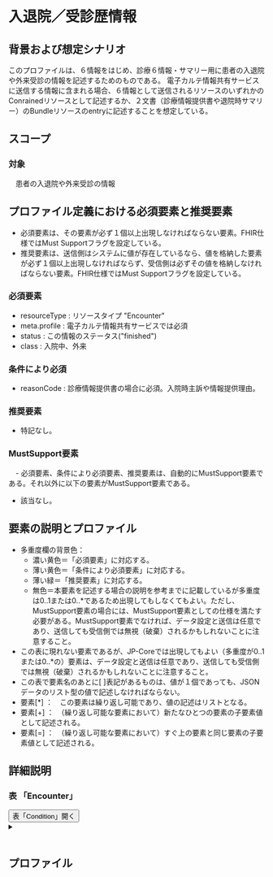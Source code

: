 
# 入退院／受診歴情報

## 背景および想定シナリオ
このプロファイルは、６情報をはじめ、診療６情報・サマリー用に患者の入退院や外来受診の情報を記述するためのものである。
電子カルテ情報共有サービスに送信する情報に含まれる場合、６情報として送信されるリソースのいずれかのConrainedリソースとして記述するか、２文書（診療情報提供書や退院時サマリー）のBundleリソースのentryに記述することを想定している。

## スコープ
### 対象
　患者の入退院や外来受診の情報

## プロファイル定義における必須要素と推奨要素
  - 必須要素は、その要素が必ず１個以上出現しなければならない要素。FHIR仕様ではMust Supportフラグを設定している。
  - 推奨要素は、送信側はシステムに値が存在しているなら、値を格納した要素が必ず１個以上出現しなければならず、受信側は必ずその値を格納しなければならない要素。FHIR仕様ではMust Supportフラグを設定している。

### 必須要素
  - resourceType : リソースタイプ "Encounter"
  - meta.profile : 電子カルテ情報共有サービスでは必須
  - status : この情報のステータス("finished")
  - class : 入院中、外来

### 条件により必須
  - reasonCode : 診療情報提供書の場合に必須。入院時主訴や情報提供理由。

### 推奨要素
  - 特記なし。

### MustSupport要素
　- 必須要素、条件により必須要素、推奨要素は、自動的にMustSupport要素である。それ以外に以下の要素がMustSupport要素である。
  - 該当なし。

## 要素の説明とプロファイル
  - 多重度欄の背景色：
    - 濃い黄色＝「必須要素」に対応する。
    - 薄い黄色＝「条件により必須要素」に対応する。
    - 薄い緑＝「推奨要素」に対応する。
    - 無色＝本要素を記述する場合の説明を参考までに記載しているが多重度は0..1または0..*であるため出現してもしなくてもよい。ただし、MustSupport要素の場合には、MustSupport要素としての仕様を満たす必要がある。MustSupport要素でなければ、データ設定と送信は任意であり、送信しても受信側では無視（破棄）されるかもしれないことに注意すること。
  - この表に現れない要素であるが、JP-Coreでは出現してもよい（多重度が0..1または0..*の）要素は、データ設定と送信は任意であり、送信しても受信側では無視（破棄）されるかもしれないことに注意すること。
  - この表で要素名のあとに[ ]表記があるものは、値が１個であっても、JSONデータのリスト型の値で記述しなければならない。
  - 要素[*] ：　この要素は繰り返し可能であり、値の記述はリストとなる。
  - 要素[+] ：　（繰り返し可能な要素において）新たなひとつの要素の子要素値として記述される。
  - 要素[=] ：　（繰り返し可能な要素において）すぐ上の要素と同じ要素の子要素値として記述される。

## 詳細説明


<script>
function details_open(onoff, idname, idCloseButton){
  var elem = document.getElementById(idname);
  elem.open = onoff;
  if (onoff == true){
    document.getElementById(idCloseButton).style.display = 'none';
  } else {
    document.getElementById(idCloseButton).style.display = 'inline';
  }
}
</script>


<h3>表 「Encounter」</h3>
<button id="mrc" type="button" onclick="details_open(true,'ConditionDetails','mrc')">表「Condition」開く</button>
<details id="ConditionDetails">
<button type="button" onclick="details_open(false,'ConditionDetails', 'mrc')">閉じる</button>
<summary></summary>


<div id="Condition_18042" class="htmlTable" align=center x:publishsource="Excel">

<table border=0 cellpadding=0 cellspacing=0 width=1038 style='border-collapse:
 collapse;table-layout:fixed;width:778pt'>
 <col class=xl400 width=107 style='mso-width-source:userset;mso-width-alt:2925;
 width:80pt'>
 <col class=xl400 width=73 span=3 style='mso-width-source:userset;mso-width-alt:
 2011;width:55pt'>
 <col class=xl400 width=35 style='mso-width-source:userset;mso-width-alt:950;
 width:26pt'>
 <col class=xl400 width=87 style='mso-width-source:userset;mso-width-alt:2377;
 width:65pt'>
 <col class=xl400 width=359 style='mso-width-source:userset;mso-width-alt:9837;
 width:269pt'>
 <col class=xl400 width=36 style='mso-width-source:userset;mso-width-alt:987;
 width:27pt'>
 <col class=xl406 width=195 style='mso-width-source:userset;mso-width-alt:5339;
 width:146pt'>
 <tr height=68 style='mso-height-source:userset;height:51.0pt'>
  <td colspan=9 height=68 class=xl399 align=left width=1038 style='height:51.0pt;
  width:778pt'><a name="Print_Area"><ruby>多重度<span style='display:none'><rt>タジュウド
  </rt></span></ruby>は、<ruby>親<span style='display:none'><rt>オヤ </rt></span></ruby><ruby>要素<span
  style='display:none'><rt>ヨウソ </rt></span></ruby>が<ruby>出現<span
  style='display:none'><rt>シュツゲン </rt></span></ruby>した<ruby>場合<span
  style='display:none'><rt>バアイ </rt></span></ruby>の<ruby>多重度<span
  style='display:none'><rt>タジュウド </rt></span></ruby>。たとえばある<ruby>子要素<span
  style='display:none'><rt>コヨウソ </rt></span></ruby>の<ruby>多重度<span
  style='display:none'><rt>タジュウド </rt></span></ruby>が1..1であっても<ruby>親要素<span
  style='display:none'><rt>オヤヨウソ </rt></span></ruby>が<ruby>出現<span
  style='display:none'><rt>シュツゲン </rt></span></ruby>しない<ruby>場合<span
  style='display:none'><rt>バアイ </rt></span></ruby>にはその<ruby>子要素<span
  style='display:none'><rt>コヨウソ </rt></span></ruby>は<ruby>出現<span
  style='display:none'><rt>シュツゲン </rt></span></ruby>しない。<ruby>逆<span
  style='display:none'><rt>ギャク </rt></span></ruby>に<ruby>親要素<span
  style='display:none'><rt>オヤヨウソ </rt></span></ruby>が<ruby>出現<span
  style='display:none'><rt>シュツゲン </rt></span></ruby>する<ruby>場合<span
  style='display:none'><rt>バアイ </rt></span></ruby>には、この<ruby>子要素<span
  style='display:none'><rt>コヨウソ </rt></span></ruby>は<ruby>出現<span
  style='display:none'><rt>シュツゲン </rt></span></ruby>しなければならない。</a></td>
 </tr>
 <tr height=100 style='height:75.0pt'>
  <td height=100 class=xl67 width=107 style='height:75.0pt;border-top:none;
  width:80pt'>要素Lv1</td>
  <td class=xl389 width=73 style='border-top:none;border-left:none;width:55pt'>要素Lv2</td>
  <td class=xl389 width=73 style='border-top:none;border-left:none;width:55pt'>要素Lv3</td>
  <td class=xl389 width=73 style='border-top:none;border-left:none;width:55pt'>要素Lv4</td>
  <td class=xl390 width=35 style='border-top:none;border-left:none;width:26pt'>多重度</td>
  <td class=xl389 width=87 style='border-top:none;border-left:none;width:65pt'>型</td>
  <td class=xl389 width=359 style='border-top:none;border-left:none;width:269pt'>説明</td>
  <td class=xl389 width=36 style='border-top:none;border-left:none;width:27pt'><ruby>固定値<span
  style='display:none'><rt class=font6>コテイチ</rt></span></ruby> <br>
    <ruby>／<span style='display:none'><rt class=font6>レイジ</rt></span></ruby> <ruby>例<span
  style='display:none'><rt class=font6>ジ</rt></span></ruby> 示</td>
  <td class=xl391 width=195 style='border-top:none;border-left:none;width:146pt'><ruby>固定値<span
  style='display:none'><rt class=font6>コテイチ</rt></span></ruby> または<ruby>例示<span
  style='display:none'><rt class=font6>レイジ</rt></span></ruby></td>
 </tr>
 <tr height=40 style='height:30.0pt'>
  <td height=40 class=xl277 width=107 style='height:30.0pt;border-top:none;
  width:80pt'>resourceType</td>
  <td class=xl325 width=73 style='border-top:none;border-left:none;width:55pt'>　</td>
  <td class=xl325 width=73 style='border-top:none;border-left:none;width:55pt'>　</td>
  <td class=xl325 width=73 style='border-top:none;border-left:none;width:55pt'>　</td>
  <td class=xl392 width=35 style='border-top:none;border-left:none;width:26pt'>1..1</td>
  <td class=xl325 width=87 style='border-top:none;border-left:none;width:65pt'>　</td>
  <td class=xl393 width=359 style='border-top:none;border-left:none;width:269pt'>Encounterリソースであることを示す。</td>
  <td class=xl325 width=36 style='border-top:none;border-left:none;width:27pt'>固定値</td>
  <td class=xl394 width=195 style='border-top:none;border-left:none;width:146pt'>&quot;Encounter&quot;</td>
 </tr>
 <tr height=20 style='height:15.0pt'>
  <td height=20 class=xl277 width=107 style='height:15.0pt;border-top:none;
  width:80pt'>meta</td>
  <td class=xl325 width=73 style='border-top:none;border-left:none;width:55pt'>　</td>
  <td class=xl325 width=73 style='border-top:none;border-left:none;width:55pt'>　</td>
  <td class=xl325 width=73 style='border-top:none;border-left:none;width:55pt'>　</td>
  <td class=xl395 width=35 style='border-top:none;border-left:none;width:26pt'>0..1</td>
  <td class=xl325 width=87 style='border-top:none;border-left:none;width:65pt'>Meta</td>
  <td class=xl325 width=359 style='border-top:none;border-left:none;width:269pt'>　</td>
  <td class=xl325 width=36 style='border-top:none;border-left:none;width:27pt'>　</td>
  <td class=xl394 width=195 style='border-top:none;border-left:none;width:146pt'>　</td>
 </tr>
 <tr height=340 style='height:255.0pt'>
  <td height=340 class=xl277 width=107 style='height:255.0pt;border-top:none;
  width:80pt'>meta</td>
  <td class=xl325 width=73 style='border-top:none;border-left:none;width:55pt'>lastUpdated</td>
  <td class=xl325 width=73 style='border-top:none;border-left:none;width:55pt'>　</td>
  <td class=xl325 width=73 style='border-top:none;border-left:none;width:55pt'>　</td>
  <td class=xl395 width=35 style='border-top:none;border-left:none;width:26pt'>0..1</td>
  <td class=xl325 width=87 style='border-top:none;border-left:none;width:65pt'>instant</td>
  <td class=xl325 width=359 style='border-top:none;border-left:none;width:269pt'>最終更新日時。YYYY-MM-DDThh:mm:ss.sss+zz:zz<br>
   
  この要素は、このリソースのデータを取り込んで蓄積していたシステムが、このリソースになんらかの変更があった可能性があった日時を取得し、このデータを再取り込みする必要性の判断をするために使われる。<ruby>本要素<span
  style='display:none'><rt>ホンヨウソ </rt></span></ruby>に前回取り込んだ時点より後の日時が設定されている場合には、なんらかの変更があった可能性がある（変更がない場合もある）ものとして判断される。したがって、内容になんらかの変更があった場合、またはこのリソースのデータが初めて作成された場合には、その時点以降の日時（たとえば、このリソースのデータを作成した日時）を設定しなければならない。内容の変更がない場合でも、このリソースのデータが作り直された場合や単に複写された場合にその日時を設定しなおしてもよい。ただし、内容に変更がないのであれば、日時を変更しなくてもよい。また、この要素の変更とmeta.versionIdの変更とは、必ずしも連動しないことがある。</td>
  <td class=xl325 width=36 style='border-top:none;border-left:none;width:27pt'>例示</td>
  <td class=xl394 width=195 style='border-top:none;border-left:none;width:146pt'>&quot;2015-02-07T13:28:17.239+09:00&quot;</td>
 </tr>
 <tr height=160 style='height:120.0pt'>
  <td height=160 class=xl277 width=107 style='height:120.0pt;border-top:none;
  width:80pt'>meta</td>
  <td class=xl325 width=73 style='border-top:none;border-left:none;width:55pt'>profile[+]</td>
  <td class=xl325 width=73 style='border-top:none;border-left:none;width:55pt'>　</td>
  <td class=xl325 width=73 style='border-top:none;border-left:none;width:55pt'>　</td>
  <td class=xl396 width=35 style='border-top:none;border-left:none;width:26pt'>0..*</td>
  <td class=xl325 width=87 style='border-top:none;border-left:none;width:65pt'>canonical(StructureDefinition)</td>
  <td class=xl397 width=359 style='border-top:none;border-left:none;width:269pt'>準拠しているプロファイルを受信側に通知したい場合には、本文書のプロファイルを識別するURLを指定する。<br>
    http://jpfhir.jp/fhir/eCS/StructureDefinition/JP_Encounter_eCS　を設定する。<br>
    <font class="font11">電子カルテ情報共有サービスに本リソースデータを送信する場合には、http://jpfhir.jp/fhir/clins/StructureDefinition/JP_Encounter_eCS　を設定すること。</font></td>
  <td class=xl325 width=36 style='border-top:none;border-left:none;width:27pt'>固定値</td>
  <td class=xl398 width=195 style='border-top:none;border-left:none;width:146pt'>&quot;http://jpfhir.jp/fhir/eCS/StructureDefinition/JP_Encounter_eCS&quot;<br>
    または<br>
   
  &quot;http://jpfhir.jp/fhir/clins/StructureDefinition/JP_Encounter_eCS&quot;</td>
 </tr>
 <tr height=40 style='height:30.0pt'>
  <td height=40 class=xl401 align=left width=107 style='height:30.0pt;
  border-top:none;width:80pt'><span lang=EN-US>identifier[*]</span></td>
  <td class=xl95 width=73 style='border-top:none;border-left:none;width:55pt'><span
  lang=EN-US>　</span></td>
  <td class=xl95 width=73 style='border-top:none;border-left:none;width:55pt'><span
  lang=EN-US>　</span></td>
  <td class=xl95 width=73 style='border-top:none;border-left:none;width:55pt'><span
  lang=EN-US>　</span></td>
  <td class=xl95 align=left width=35 style='border-top:none;border-left:none;
  width:26pt'><span lang=EN-US>0..1*</span></td>
  <td class=xl95 align=left width=87 style='border-top:none;border-left:none;
  width:65pt'><span lang=EN-US>Identifier</span></td>
  <td class=xl95 align=left width=359 style='border-top:none;border-left:none;
  width:269pt'>この医療機関における入院管理番号、あるいは<ruby>受診<span style='display:none'><rt>ジュシｎ
  </rt></span></ruby><ruby>歴<span style='display:none'><rt>レキ </rt></span></ruby><ruby>管理<span
  style='display:none'><rt>カンリ </rt></span></ruby><ruby>番号<span
  style='display:none'><rt>バンゴウ </rt></span></ruby>。</td>
  <td class=xl95 width=36 style='border-top:none;border-left:none;width:27pt'>　</td>
  <td class=xl394 width=195 style='border-top:none;border-left:none;width:146pt'><span
  lang=EN-US>　</span></td>
 </tr>
 <tr height=60 style='height:45.0pt'>
  <td height=60 class=xl401 align=left width=107 style='height:45.0pt;
  border-top:none;width:80pt'><span lang=EN-US>identifier[+]</span></td>
  <td class=xl95 align=left width=73 style='border-top:none;border-left:none;
  width:55pt'><span lang=EN-US>system</span></td>
  <td class=xl95 width=73 style='border-top:none;border-left:none;width:55pt'><span
  lang=EN-US>　</span></td>
  <td class=xl95 width=73 style='border-top:none;border-left:none;width:55pt'><span
  lang=EN-US>　</span></td>
  <td class=xl95 align=left width=35 style='border-top:none;border-left:none;
  width:26pt'><span lang=EN-US>1..1</span></td>
  <td class=xl95 width=87 style='border-top:none;border-left:none;width:65pt'><span
  lang=EN-US>　</span></td>
  <td class=xl95 align=left width=359 style='border-top:none;border-left:none;
  width:269pt'>付番方法については「識別子名前空間一覧」を参照。</td>
  <td class=xl95 align=left width=36 style='border-top:none;border-left:none;
  width:27pt'>固定値</td>
  <td class=xl394 width=195 style='border-top:none;border-left:none;width:146pt'><span
  lang=EN-US>&quot;http://jpfhir.jp/fhir/core/IdSystem/resourceInstance-identifier&quot;</span></td>
 </tr>
 <tr height=20 style='height:15.0pt'>
  <td height=20 class=xl401 align=left width=107 style='height:15.0pt;
  border-top:none;width:80pt'>identifier[=]</td>
  <td class=xl95 align=left width=73 style='border-top:none;border-left:none;
  width:55pt'><span lang=EN-US>value</span></td>
  <td class=xl95 width=73 style='border-top:none;border-left:none;width:55pt'><span
  lang=EN-US>　</span></td>
  <td class=xl95 width=73 style='border-top:none;border-left:none;width:55pt'><span
  lang=EN-US>　</span></td>
  <td class=xl95 align=left width=35 style='border-top:none;border-left:none;
  width:26pt'><span lang=EN-US>1..1</span></td>
  <td class=xl95 width=87 style='border-top:none;border-left:none;width:65pt'><span
  lang=EN-US>　</span></td>
  <td class=xl95 align=left width=359 style='border-top:none;border-left:none;
  width:269pt'>入院管理番号、受診歴管理番号の文字列。値は例示。</td>
  <td class=xl95 align=left width=36 style='border-top:none;border-left:none;
  width:27pt'><ruby>例<span style='display:none'><rt>レイジ </rt></span></ruby>示</td>
  <td class=xl394 width=195 style='border-top:none;border-left:none;width:146pt'><span
  lang=EN-US>&quot;1311234567-2020-00123456&quot;</span></td>
 </tr>
 <tr height=60 style='height:45.0pt'>
  <td height=60 class=xl401 align=left width=107 style='height:45.0pt;
  border-top:none;width:80pt'><span lang=EN-US>status</span></td>
  <td class=xl95 width=73 style='border-top:none;border-left:none;width:55pt'><span
  lang=EN-US>　</span></td>
  <td class=xl95 width=73 style='border-top:none;border-left:none;width:55pt'><span
  lang=EN-US>　</span></td>
  <td class=xl95 width=73 style='border-top:none;border-left:none;width:55pt'><span
  lang=EN-US>　</span></td>
  <td class=xl402 align=left width=35 style='border-top:none;border-left:none;
  width:26pt'><span lang=EN-US>1..1</span></td>
  <td class=xl95 align=left width=87 style='border-top:none;border-left:none;
  width:65pt'><span lang=EN-US>code</span></td>
  <td class=xl95 align=left width=359 style='border-top:none;border-left:none;
  width:269pt'>この情報のステータス。EncounterStatus(http://
  hl7.org/fhir/ValueSet/encouner-status)より&quot;finished&quot;を指定する。</td>
  <td class=xl95 align=left width=36 style='border-top:none;border-left:none;
  width:27pt'>固定値</td>
  <td class=xl394 width=195 style='border-top:none;border-left:none;width:146pt'><span
  lang=EN-US>&quot;finished&quot;</span></td>
 </tr>
 <tr height=20 style='height:15.0pt'>
  <td height=20 class=xl401 align=left width=107 style='height:15.0pt;
  border-top:none;width:80pt'><span lang=EN-US>class</span></td>
  <td class=xl95 width=73 style='border-top:none;border-left:none;width:55pt'><span
  lang=EN-US>　</span></td>
  <td class=xl95 width=73 style='border-top:none;border-left:none;width:55pt'><span
  lang=EN-US>　</span></td>
  <td class=xl95 width=73 style='border-top:none;border-left:none;width:55pt'><span
  lang=EN-US>　</span></td>
  <td class=xl402 align=left width=35 style='border-top:none;border-left:none;
  width:26pt'><span lang=EN-US>1..1</span></td>
  <td class=xl95 align=left width=87 style='border-top:none;border-left:none;
  width:65pt'><span lang=EN-US>Coding</span></td>
  <td class=xl95 align=left width=359 style='border-top:none;border-left:none;
  width:269pt'><ruby>入院<span style='display:none'><rt>ニュウイｎ </rt></span></ruby>または受診イベントの分類<ruby>情報<span
  style='display:none'><rt>ジョウホウ </rt></span></ruby>。</td>
  <td class=xl95 width=36 style='border-top:none;border-left:none;width:27pt'>　</td>
  <td class=xl394 width=195 style='border-top:none;border-left:none;width:146pt'><span
  lang=EN-US>　</span></td>
 </tr>
 <tr height=60 style='page-break-before:always;height:45.0pt'>
  <td height=60 class=xl401 align=left width=107 style='height:45.0pt;
  border-top:none;width:80pt'><span lang=EN-US>class</span></td>
  <td class=xl95 align=left width=73 style='border-top:none;border-left:none;
  width:55pt'><span lang=EN-US>system</span></td>
  <td class=xl95 width=73 style='border-top:none;border-left:none;width:55pt'><span
  lang=EN-US>　</span></td>
  <td class=xl95 width=73 style='border-top:none;border-left:none;width:55pt'><span
  lang=EN-US>　</span></td>
  <td class=xl402 align=left width=35 style='border-top:none;border-left:none;
  width:26pt'><span lang=EN-US>1..1</span></td>
  <td class=xl95 align=left width=87 style='border-top:none;border-left:none;
  width:65pt'><span lang=EN-US>uri</span></td>
  <td class=xl95 align=left width=359 style='border-top:none;border-left:none;
  width:269pt'>コード体系v3.ActEncounterCodeを識別するURI<ruby>。<span style='display:
  none'><rt>。</rt></span></ruby></td>
  <td class=xl95 align=left width=36 style='border-top:none;border-left:none;
  width:27pt'>固定値</td>
  <td class=xl394 width=195 style='border-top:none;border-left:none;width:146pt'><span
  lang=EN-US>&quot;http://terminology. hl7.org/CodeSystem/v3-ActCode&quot;</span></td>
 </tr>
 <tr height=80 style='height:60.0pt'>
  <td height=80 class=xl401 align=left width=107 style='height:60.0pt;
  border-top:none;width:80pt'>class</td>
  <td class=xl95 align=left width=73 style='border-top:none;border-left:none;
  width:55pt'><span lang=EN-US>code</span></td>
  <td class=xl95 width=73 style='border-top:none;border-left:none;width:55pt'><span
  lang=EN-US>　</span></td>
  <td class=xl95 width=73 style='border-top:none;border-left:none;width:55pt'><span
  lang=EN-US>　</span></td>
  <td class=xl402 align=left width=35 style='border-top:none;border-left:none;
  width:26pt'><span lang=EN-US>1..1</span></td>
  <td class=xl95 align=left width=87 style='border-top:none;border-left:none;
  width:65pt'><span lang=EN-US>code</span></td>
  <td class=xl95 align=left width=359 style='border-top:none;border-left:none;
  width:269pt'>「IMP:入院(inpatient
  Encounter)」または、「AMB:外来受診(ambulatory)」。退院時サマリーで退院時を記述する場合には&quot;IMP&quot;を使用する。INPではなくIMPであることに注意。</td>
  <td class=xl95 align=left width=36 style='border-top:none;border-left:none;
  width:27pt'>例示</td>
  <td class=xl394 width=195 style='border-top:none;border-left:none;width:146pt'><span
  lang=EN-US>“IMP&quot;</span></td>
 </tr>
 <tr height=20 style='height:15.0pt'>
  <td height=20 class=xl401 align=left width=107 style='height:15.0pt;
  border-top:none;width:80pt'>class</td>
  <td class=xl95 align=left width=73 style='border-top:none;border-left:none;
  width:55pt'><span lang=EN-US>display</span></td>
  <td class=xl95 width=73 style='border-top:none;border-left:none;width:55pt'><span
  lang=EN-US>　</span></td>
  <td class=xl95 width=73 style='border-top:none;border-left:none;width:55pt'><span
  lang=EN-US>　</span></td>
  <td class=xl402 align=left width=35 style='border-top:none;border-left:none;
  width:26pt'><span lang=EN-US>1..1</span></td>
  <td class=xl95 align=left width=87 style='border-top:none;border-left:none;
  width:65pt'><span lang=EN-US>string</span></td>
  <td class=xl95 width=359 style='border-top:none;border-left:none;width:269pt'><span
  lang=EN-US>　</span></td>
  <td class=xl95 align=left width=36 style='border-top:none;border-left:none;
  width:27pt'>例示</td>
  <td class=xl394 width=195 style='border-top:none;border-left:none;width:146pt'><span
  lang=EN-US>“入院” または”外来”</span></td>
 </tr>
 <tr height=60 style='height:45.0pt'>
  <td height=60 class=xl401 align=left width=107 style='height:45.0pt;
  border-top:none;width:80pt'><span lang=EN-US>classHistory[*]</span></td>
  <td class=xl95 width=73 style='border-top:none;border-left:none;width:55pt'><span
  lang=EN-US>　</span></td>
  <td class=xl95 width=73 style='border-top:none;border-left:none;width:55pt'><span
  lang=EN-US>　</span></td>
  <td class=xl95 width=73 style='border-top:none;border-left:none;width:55pt'><span
  lang=EN-US>　</span></td>
  <td class=xl95 align=left width=35 style='border-top:none;border-left:none;
  width:26pt'><span lang=EN-US>0..*</span></td>
  <td class=xl95 width=87 style='border-top:none;border-left:none;width:65pt'><span
  lang=EN-US>　</span></td>
  <td class=xl95 align=left width=359 style='border-top:none;border-left:none;
  width:269pt'>この入院期間までの外来受診履歴や入院履歴を記述したい場合にここに繰り返しで記述する。紹介先受診情報では不要。</td>
  <td class=xl95 width=36 style='border-top:none;border-left:none;width:27pt'>　</td>
  <td class=xl394 width=195 style='border-top:none;border-left:none;width:146pt'><span
  lang=EN-US>　</span></td>
 </tr>
 <tr height=45 style='mso-height-source:userset;height:34.0pt'>
  <td height=45 class=xl401 align=left width=107 style='height:34.0pt;
  border-top:none;width:80pt'>classHistory[+]</td>
  <td class=xl95 align=left width=73 style='border-top:none;border-left:none;
  width:55pt'><span lang=EN-US>class</span></td>
  <td class=xl95 width=73 style='border-top:none;border-left:none;width:55pt'><span
  lang=EN-US>　</span></td>
  <td class=xl95 width=73 style='border-top:none;border-left:none;width:55pt'><span
  lang=EN-US>　</span></td>
  <td class=xl95 align=left width=35 style='border-top:none;border-left:none;
  width:26pt'><span lang=EN-US>1..1</span></td>
  <td class=xl95 align=left width=87 style='border-top:none;border-left:none;
  width:65pt'><span lang=EN-US>Coding</span></td>
  <td class=xl95 align=left width=359 style='border-top:none;border-left:none;
  width:269pt'>受診イベントの分類</td>
  <td class=xl95 width=36 style='border-top:none;border-left:none;width:27pt'>　</td>
  <td class=xl394 width=195 style='border-top:none;border-left:none;width:146pt'><span
  lang=EN-US>　</span></td>
 </tr>
 <tr height=60 style='height:45.0pt'>
  <td height=60 class=xl401 align=left width=107 style='height:45.0pt;
  border-top:none;width:80pt'>classHistory[=]</td>
  <td class=xl95 align=left width=73 style='border-top:none;border-left:none;
  width:55pt'><span lang=EN-US>class</span></td>
  <td class=xl95 align=left width=73 style='border-top:none;border-left:none;
  width:55pt'><span lang=EN-US>system</span></td>
  <td class=xl95 width=73 style='border-top:none;border-left:none;width:55pt'><span
  lang=EN-US>　</span></td>
  <td class=xl95 align=left width=35 style='border-top:none;border-left:none;
  width:26pt'><span lang=EN-US>1..1</span></td>
  <td class=xl95 align=left width=87 style='border-top:none;border-left:none;
  width:65pt'><span lang=EN-US>uri</span></td>
  <td class=xl95 align=left width=359 style='border-top:none;border-left:none;
  width:269pt'>コード体系v3.ActEncounterCodeを識別するURI。</td>
  <td class=xl95 align=left width=36 style='border-top:none;border-left:none;
  width:27pt'>固定値</td>
  <td class=xl394 width=195 style='border-top:none;border-left:none;width:146pt'><span
  lang=EN-US>&quot;http://terminology. hl7.org/CodeSystem/v3-ActCode&quot;</span></td>
 </tr>
 <tr height=100 style='height:75.0pt'>
  <td height=100 class=xl401 align=left width=107 style='height:75.0pt;
  border-top:none;width:80pt'>classHistory[=]</td>
  <td class=xl95 align=left width=73 style='border-top:none;border-left:none;
  width:55pt'>class</td>
  <td class=xl95 align=left width=73 style='border-top:none;border-left:none;
  width:55pt'><span lang=EN-US>code</span></td>
  <td class=xl95 width=73 style='border-top:none;border-left:none;width:55pt'><span
  lang=EN-US>　</span></td>
  <td class=xl95 align=left width=35 style='border-top:none;border-left:none;
  width:26pt'><span lang=EN-US>1..1</span></td>
  <td class=xl95 width=87 style='border-top:none;border-left:none;width:65pt'><span
  lang=EN-US>　</span></td>
  <td class=xl95 align=left width=359 style='border-top:none;border-left:none;
  width:269pt'>「IMP:入院(inpatient Encounter)」または、「AMB:外来受診(ambulatory)」<br>
    退院時サマリーで退院時を記述する場合には&quot;IMP&quot;を使用する。<br>
    * INPではなくIMPであることに注意。</td>
  <td class=xl95 width=36 style='border-top:none;border-left:none;width:27pt'>　</td>
  <td class=xl394 width=195 style='border-top:none;border-left:none;width:146pt'><span
  lang=EN-US>“IMP” または”AMB”</span></td>
 </tr>
 <tr height=35 style='mso-height-source:userset;height:26.0pt'>
  <td height=35 class=xl401 align=left width=107 style='height:26.0pt;
  border-top:none;width:80pt'>classHistory[=]</td>
  <td class=xl95 align=left width=73 style='border-top:none;border-left:none;
  width:55pt'>class</td>
  <td class=xl95 align=left width=73 style='border-top:none;border-left:none;
  width:55pt'><span lang=EN-US>display</span></td>
  <td class=xl95 width=73 style='border-top:none;border-left:none;width:55pt'><span
  lang=EN-US>　</span></td>
  <td class=xl95 align=left width=35 style='border-top:none;border-left:none;
  width:26pt'><span lang=EN-US>1..1</span></td>
  <td class=xl95 width=87 style='border-top:none;border-left:none;width:65pt'><span
  lang=EN-US>　</span></td>
  <td class=xl95 width=359 style='border-top:none;border-left:none;width:269pt'><span
  lang=EN-US>　</span></td>
  <td class=xl95 width=36 style='border-top:none;border-left:none;width:27pt'>　</td>
  <td class=xl394 width=195 style='border-top:none;border-left:none;width:146pt'><span
  lang=EN-US>&quot;入院&quot;または&quot;外来&quot;</span></td>
 </tr>
 <tr height=40 style='height:30.0pt'>
  <td height=40 class=xl401 align=left width=107 style='height:30.0pt;
  border-top:none;width:80pt'>classHistory[=]</td>
  <td class=xl95 align=left width=73 style='border-top:none;border-left:none;
  width:55pt'><span lang=EN-US>period</span></td>
  <td class=xl95 width=73 style='border-top:none;border-left:none;width:55pt'><span
  lang=EN-US>　</span></td>
  <td class=xl95 width=73 style='border-top:none;border-left:none;width:55pt'><span
  lang=EN-US>　</span></td>
  <td class=xl95 align=left width=35 style='border-top:none;border-left:none;
  width:26pt'><span lang=EN-US>0..1</span></td>
  <td class=xl95 width=87 style='border-top:none;border-left:none;width:65pt'><span
  lang=EN-US>　</span></td>
  <td class=xl95 align=left width=359 style='border-top:none;border-left:none;
  width:269pt'>入院期間を表す必要がある場合には必須。外来では必要な場合を除き省略可。</td>
  <td class=xl95 width=36 style='border-top:none;border-left:none;width:27pt'>　</td>
  <td class=xl394 width=195 style='border-top:none;border-left:none;width:146pt'><span
  lang=EN-US>　</span></td>
 </tr>
 <tr height=60 style='height:45.0pt'>
  <td height=60 class=xl401 align=left width=107 style='height:45.0pt;
  border-top:none;width:80pt'>classHistory[=]</td>
  <td class=xl95 align=left width=73 style='border-top:none;border-left:none;
  width:55pt'><span lang=EN-US>period</span></td>
  <td class=xl95 align=left width=73 style='border-top:none;border-left:none;
  width:55pt'><span lang=EN-US>start</span></td>
  <td class=xl95 width=73 style='border-top:none;border-left:none;width:55pt'><span
  lang=EN-US>　</span></td>
  <td class=xl95 align=left width=35 style='border-top:none;border-left:none;
  width:26pt'><span lang=EN-US>1..1</span></td>
  <td class=xl95 align=left width=87 style='border-top:none;border-left:none;
  width:65pt'><span lang=EN-US>dateTime</span></td>
  <td class=xl95 align=left width=359 style='border-top:none;border-left:none;
  width:269pt'>上記イベントの開始日時。入院の場合には入院日、外来受診の場合には診療情報提供書の記載基準となった外来受診日に相当するが、period要素自体は省略できる。</td>
  <td class=xl95 width=36 style='border-top:none;border-left:none;width:27pt'>　</td>
  <td class=xl394 width=195 style='border-top:none;border-left:none;width:146pt'><span
  lang=EN-US>&quot;2020-08-21&quot;</span></td>
 </tr>
 <tr height=40 style='height:30.0pt'>
  <td height=40 class=xl401 align=left width=107 style='height:30.0pt;
  border-top:none;width:80pt'>classHistory[=]</td>
  <td class=xl95 align=left width=73 style='border-top:none;border-left:none;
  width:55pt'>period</td>
  <td class=xl95 align=left width=73 style='border-top:none;border-left:none;
  width:55pt'><span lang=EN-US>end</span></td>
  <td class=xl95 width=73 style='border-top:none;border-left:none;width:55pt'><span
  lang=EN-US>　</span></td>
  <td class=xl95 align=left width=35 style='border-top:none;border-left:none;
  width:26pt'><span lang=EN-US>0..1</span></td>
  <td class=xl95 align=left width=87 style='border-top:none;border-left:none;
  width:65pt'><span lang=EN-US>dateTime</span></td>
  <td class=xl95 align=left width=359 style='border-top:none;border-left:none;
  width:269pt'>上記イベントの終了日時。入院の場合には退院日、外来受診の場合には不要。</td>
  <td class=xl95 width=36 style='border-top:none;border-left:none;width:27pt'>　</td>
  <td class=xl394 width=195 style='border-top:none;border-left:none;width:146pt'><span
  lang=EN-US>&quot;2020-08-24&quot;</span></td>
 </tr>
 <tr height=20 style='height:15.0pt'>
  <td height=20 class=xl401 align=left width=107 style='height:15.0pt;
  border-top:none;width:80pt'><span lang=EN-US>period</span></td>
  <td class=xl95 width=73 style='border-top:none;border-left:none;width:55pt'><span
  lang=EN-US>　</span></td>
  <td class=xl95 width=73 style='border-top:none;border-left:none;width:55pt'><span
  lang=EN-US>　</span></td>
  <td class=xl95 width=73 style='border-top:none;border-left:none;width:55pt'><span
  lang=EN-US>　</span></td>
  <td class=xl95 align=left width=35 style='border-top:none;border-left:none;
  width:26pt'><span lang=EN-US>0..1</span></td>
  <td class=xl95 align=left width=87 style='border-top:none;border-left:none;
  width:65pt'><span lang=EN-US>Priod</span></td>
  <td class=xl95 align=left width=359 style='border-top:none;border-left:none;
  width:269pt'>入院期間、<ruby>受診<span style='display:none'><rt>ジュシｎ </rt></span></ruby>イベント<ruby>期間<span
  style='display:none'><rt>キカｎ </rt></span></ruby>。退院時サマリーでは必須。</td>
  <td class=xl95 width=36 style='border-top:none;border-left:none;width:27pt'>　</td>
  <td class=xl394 width=195 style='border-top:none;border-left:none;width:146pt'><span
  lang=EN-US>　</span></td>
 </tr>
 <tr height=20 style='height:15.0pt'>
  <td height=20 class=xl401 align=left width=107 style='height:15.0pt;
  border-top:none;width:80pt'><span lang=EN-US>period</span></td>
  <td class=xl95 align=left width=73 style='border-top:none;border-left:none;
  width:55pt'><span lang=EN-US>start</span></td>
  <td class=xl95 width=73 style='border-top:none;border-left:none;width:55pt'><span
  lang=EN-US>　</span></td>
  <td class=xl95 width=73 style='border-top:none;border-left:none;width:55pt'><span
  lang=EN-US>　</span></td>
  <td class=xl95 align=left width=35 style='border-top:none;border-left:none;
  width:26pt'><span lang=EN-US>1..1</span></td>
  <td class=xl95 align=left width=87 style='border-top:none;border-left:none;
  width:65pt'><span lang=EN-US>dateTime</span></td>
  <td class=xl95 align=left width=359 style='border-top:none;border-left:none;
  width:269pt'>この入院の入院日時</td>
  <td class=xl95 width=36 style='border-top:none;border-left:none;width:27pt'>　</td>
  <td class=xl394 width=195 style='border-top:none;border-left:none;width:146pt'><span
  lang=EN-US>&quot;2020-09-01&quot;</span></td>
 </tr>
 <tr height=20 style='height:15.0pt'>
  <td height=20 class=xl401 align=left width=107 style='height:15.0pt;
  border-top:none;width:80pt'>period</td>
  <td class=xl95 align=left width=73 style='border-top:none;border-left:none;
  width:55pt'><span lang=EN-US>end</span></td>
  <td class=xl95 width=73 style='border-top:none;border-left:none;width:55pt'><span
  lang=EN-US>　</span></td>
  <td class=xl95 width=73 style='border-top:none;border-left:none;width:55pt'><span
  lang=EN-US>　</span></td>
  <td class=xl95 align=left width=35 style='border-top:none;border-left:none;
  width:26pt'><span lang=EN-US>1..1</span></td>
  <td class=xl95 align=left width=87 style='border-top:none;border-left:none;
  width:65pt'><span lang=EN-US>dateTime</span></td>
  <td class=xl95 align=left width=359 style='border-top:none;border-left:none;
  width:269pt'>この入院の退院日時</td>
  <td class=xl95 width=36 style='border-top:none;border-left:none;width:27pt'>　</td>
  <td class=xl394 width=195 style='border-top:none;border-left:none;width:146pt'><span
  lang=EN-US>&quot;2020-09-18&quot;</span></td>
 </tr>
 <tr height=20 style='height:15.0pt'>
  <td height=20 class=xl401 align=left width=107 style='height:15.0pt;
  border-top:none;width:80pt'><span lang=EN-US>length</span></td>
  <td class=xl95 width=73 style='border-top:none;border-left:none;width:55pt'><span
  lang=EN-US>　</span></td>
  <td class=xl95 width=73 style='border-top:none;border-left:none;width:55pt'><span
  lang=EN-US>　</span></td>
  <td class=xl95 width=73 style='border-top:none;border-left:none;width:55pt'><span
  lang=EN-US>　</span></td>
  <td class=xl95 align=left width=35 style='border-top:none;border-left:none;
  width:26pt'><span lang=EN-US>0..1</span></td>
  <td class=xl95 align=left width=87 style='border-top:none;border-left:none;
  width:65pt'><span lang=EN-US>Duration</span></td>
  <td class=xl95 align=left width=359 style='border-top:none;border-left:none;
  width:269pt'>この入院の在院日数</td>
  <td class=xl95 width=36 style='border-top:none;border-left:none;width:27pt'>　</td>
  <td class=xl394 width=195 style='border-top:none;border-left:none;width:146pt'><span
  lang=EN-US>　</span></td>
 </tr>
 <tr height=20 style='height:15.0pt'>
  <td height=20 class=xl401 align=left width=107 style='height:15.0pt;
  border-top:none;width:80pt'><span lang=EN-US>length</span></td>
  <td class=xl95 align=left width=73 style='border-top:none;border-left:none;
  width:55pt'><span lang=EN-US>value</span></td>
  <td class=xl95 width=73 style='border-top:none;border-left:none;width:55pt'><span
  lang=EN-US>　</span></td>
  <td class=xl95 width=73 style='border-top:none;border-left:none;width:55pt'><span
  lang=EN-US>　</span></td>
  <td class=xl95 align=left width=35 style='border-top:none;border-left:none;
  width:26pt'><span lang=EN-US>1..1</span></td>
  <td class=xl95 align=left width=87 style='border-top:none;border-left:none;
  width:65pt'><span lang=EN-US>decimal</span></td>
  <td class=xl95 align=left width=359 style='border-top:none;border-left:none;
  width:269pt'>在院日数。値は例示。</td>
  <td class=xl95 width=36 style='border-top:none;border-left:none;width:27pt'>　</td>
  <td class=xl394 width=195 style='border-top:none;border-left:none;width:146pt'><span
  lang=EN-US>7</span></td>
 </tr>
 <tr height=20 style='height:15.0pt'>
  <td height=20 class=xl401 align=left width=107 style='height:15.0pt;
  border-top:none;width:80pt'>length</td>
  <td class=xl95 align=left width=73 style='border-top:none;border-left:none;
  width:55pt'><span lang=EN-US>unit</span></td>
  <td class=xl95 width=73 style='border-top:none;border-left:none;width:55pt'><span
  lang=EN-US>　</span></td>
  <td class=xl95 width=73 style='border-top:none;border-left:none;width:55pt'><span
  lang=EN-US>　</span></td>
  <td class=xl95 align=left width=35 style='border-top:none;border-left:none;
  width:26pt'><span lang=EN-US>1..1</span></td>
  <td class=xl95 align=left width=87 style='border-top:none;border-left:none;
  width:65pt'><span lang=EN-US>string</span></td>
  <td class=xl95 align=left width=359 style='border-top:none;border-left:none;
  width:269pt'>在院日数の単位文字列。固定値。</td>
  <td class=xl95 width=36 style='border-top:none;border-left:none;width:27pt'>　</td>
  <td class=xl394 width=195 style='border-top:none;border-left:none;width:146pt'><span
  lang=EN-US>&quot;日&quot;</span></td>
 </tr>
 <tr height=32 style='mso-height-source:userset;height:24.0pt'>
  <td height=32 class=xl401 align=left width=107 style='height:24.0pt;
  border-top:none;width:80pt'>length</td>
  <td class=xl95 align=left width=73 style='border-top:none;border-left:none;
  width:55pt'><span lang=EN-US>system</span></td>
  <td class=xl95 width=73 style='border-top:none;border-left:none;width:55pt'><span
  lang=EN-US>　</span></td>
  <td class=xl95 width=73 style='border-top:none;border-left:none;width:55pt'><span
  lang=EN-US>　</span></td>
  <td class=xl95 align=left width=35 style='border-top:none;border-left:none;
  width:26pt'><span lang=EN-US>1..1</span></td>
  <td class=xl95 align=left width=87 style='border-top:none;border-left:none;
  width:65pt'><span lang=EN-US>uri</span></td>
  <td class=xl95 align=left width=359 style='border-top:none;border-left:none;
  width:269pt'>単位コードUCUMのコード体系を識別するURI。固定値。</td>
  <td class=xl95 width=36 style='border-top:none;border-left:none;width:27pt'>　</td>
  <td class=xl394 width=195 style='border-top:none;border-left:none;width:146pt'><span
  lang=EN-US>&quot;http://unitsofmeasure.org&quot;</span></td>
 </tr>
 <tr height=20 style='height:15.0pt'>
  <td height=20 class=xl401 align=left width=107 style='height:15.0pt;
  border-top:none;width:80pt'>length</td>
  <td class=xl95 align=left width=73 style='border-top:none;border-left:none;
  width:55pt'><span lang=EN-US>code</span></td>
  <td class=xl95 width=73 style='border-top:none;border-left:none;width:55pt'><span
  lang=EN-US>　</span></td>
  <td class=xl95 width=73 style='border-top:none;border-left:none;width:55pt'><span
  lang=EN-US>　</span></td>
  <td class=xl95 align=left width=35 style='border-top:none;border-left:none;
  width:26pt'><span lang=EN-US>1..1</span></td>
  <td class=xl95 align=left width=87 style='border-top:none;border-left:none;
  width:65pt'><span lang=EN-US>code</span></td>
  <td class=xl95 align=left width=359 style='border-top:none;border-left:none;
  width:269pt'>日を意味する単位コード「d」。固定値。</td>
  <td class=xl95 width=36 style='border-top:none;border-left:none;width:27pt'>　</td>
  <td class=xl394 width=195 style='border-top:none;border-left:none;width:146pt'><span
  lang=EN-US>&quot;d&quot;</span></td>
 </tr>
 <tr height=180 style='height:135.0pt'>
  <td height=180 class=xl401 align=left width=107 style='height:135.0pt;
  border-top:none;width:80pt'><span lang=EN-US>reasonCode[*]</span></td>
  <td class=xl95 width=73 style='border-top:none;border-left:none;width:55pt'><span
  lang=EN-US>　</span></td>
  <td class=xl95 width=73 style='border-top:none;border-left:none;width:55pt'><span
  lang=EN-US>　</span></td>
  <td class=xl95 width=73 style='border-top:none;border-left:none;width:55pt'><span
  lang=EN-US>　</span></td>
  <td class=xl403 align=left width=35 style='border-top:none;border-left:none;
  width:26pt'><span lang=EN-US>0..*</span></td>
  <td class=xl95 align=left width=87 style='border-top:none;border-left:none;
  width:65pt'><span lang=EN-US>CodeableConcept</span></td>
  <td class=xl95 align=left width=359 style='border-top:none;border-left:none;
  width:269pt'>入院時主訴・入院理由。<br>
    診療情報提供書の場合、その理由（主訴・目的）<br>
   
  コードで記述できる場合にそのコード記述。system値はMEDIS標準病名マスター病名交換用コードを使用する場合の例示。&quot;BOEF&quot;は、MEDIS標準病名マスター病名交換用コードで&quot;持続腹痛&quot;のコード。&quot;持続腹痛&quot;は、入院時主訴・入院理由のテキスト記述。<br>
    診療情報提供書の場合、text要素で理由を自由記述すること。</td>
  <td class=xl95 align=left width=36 style='border-top:none;border-left:none;
  width:27pt'><ruby>例<span style='display:none'><rt>レイジ </rt></span></ruby>示</td>
  <td class=xl404 width=195 style='border-top:none;border-left:none;width:146pt'><span
  lang=EN-US><a href="http://medis.or.jp/CodeSystem/master-disease-exCode"
  target="_parent"><span style='font-family:"ＭＳ 明朝";mso-generic-font-family:
  auto;mso-font-charset:128'>http://medis.or.jp/CodeSystem/master-disease-exCode</span></a></span></td>
 </tr>
 <tr height=20 style='height:15.0pt'>
  <td height=20 class=xl401 align=left width=107 style='height:15.0pt;
  border-top:none;width:80pt'><span lang=EN-US>diagnosis[*]</span></td>
  <td class=xl95 width=73 style='border-top:none;border-left:none;width:55pt'><span
  lang=EN-US>　</span></td>
  <td class=xl95 width=73 style='border-top:none;border-left:none;width:55pt'><span
  lang=EN-US>　</span></td>
  <td class=xl95 width=73 style='border-top:none;border-left:none;width:55pt'><span
  lang=EN-US>　</span></td>
  <td class=xl95 align=left width=35 style='border-top:none;border-left:none;
  width:26pt'><span lang=EN-US>0..*</span></td>
  <td class=xl95 width=87 style='border-top:none;border-left:none;width:65pt'><span
  lang=EN-US>　</span></td>
  <td class=xl95 align=left width=359 style='border-top:none;border-left:none;
  width:269pt'>入院期間中の診断情報。診療情報提供書では不要。</td>
  <td class=xl95 width=36 style='border-top:none;border-left:none;width:27pt'>　</td>
  <td class=xl394 width=195 style='border-top:none;border-left:none;width:146pt'><span
  lang=EN-US>　</span></td>
 </tr>
 <tr height=40 style='height:30.0pt'>
  <td height=40 class=xl401 align=left width=107 style='height:30.0pt;
  border-top:none;width:80pt'><span lang=EN-US>diagnosis[+]</span></td>
  <td class=xl95 align=left width=73 style='border-top:none;border-left:none;
  width:55pt'><span lang=EN-US>condition</span></td>
  <td class=xl95 width=73 style='border-top:none;border-left:none;width:55pt'><span
  lang=EN-US>　</span></td>
  <td class=xl95 width=73 style='border-top:none;border-left:none;width:55pt'><span
  lang=EN-US>　</span></td>
  <td class=xl95 align=left width=35 style='border-top:none;border-left:none;
  width:26pt'><span lang=EN-US>1..1</span></td>
  <td class=xl95 align=left width=87 style='border-top:none;border-left:none;
  width:65pt'><span lang=EN-US>Reference(Condition)</span></td>
  <td class=xl95 align=left width=359 style='border-top:none;border-left:none;
  width:269pt'>患者状態（病態・疾患名・症状）への参照</td>
  <td class=xl95 width=36 style='border-top:none;border-left:none;width:27pt'>　</td>
  <td class=xl394 width=195 style='border-top:none;border-left:none;width:146pt'><span
  lang=EN-US>　</span></td>
 </tr>
 <tr height=120 style='height:90.0pt'>
  <td height=120 class=xl401 align=left width=107 style='height:90.0pt;
  border-top:none;width:80pt'>diagnosis[=]</td>
  <td class=xl95 align=left width=73 style='border-top:none;border-left:none;
  width:55pt'><span lang=EN-US>use</span></td>
  <td class=xl95 width=73 style='border-top:none;border-left:none;width:55pt'><span
  lang=EN-US>　</span></td>
  <td class=xl95 width=73 style='border-top:none;border-left:none;width:55pt'><span
  lang=EN-US>　</span></td>
  <td class=xl95 align=left width=35 style='border-top:none;border-left:none;
  width:26pt'><span lang=EN-US>0..1</span></td>
  <td class=xl95 align=left width=87 style='border-top:none;border-left:none;
  width:65pt'><span lang=EN-US>CodeableConcept</span></td>
  <td class=xl95 align=left width=359 style='border-top:none;border-left:none;
  width:269pt'>診断の位置付け区分。<br>
   
  （DiagnosisRole）。これにより、入院時診断、退院時診断、などが区別される。入院中のすべての診断病名にこのコードが必須ではないが、少なくともAD:入院時診断、DD:退院時診断、CC:主訴、についてはそれぞれ1個以上はこのコードがついている必要がある。</td>
  <td class=xl95 width=36 style='border-top:none;border-left:none;width:27pt'>　</td>
  <td class=xl394 width=195 style='border-top:none;border-left:none;width:146pt'><span
  lang=EN-US>　</span></td>
 </tr>
 <tr height=40 style='height:30.0pt'>
  <td height=40 class=xl401 align=left width=107 style='height:30.0pt;
  border-top:none;width:80pt'>diagnosis[=]</td>
  <td class=xl95 align=left width=73 style='border-top:none;border-left:none;
  width:55pt'><span lang=EN-US>use</span></td>
  <td class=xl95 align=left width=73 style='border-top:none;border-left:none;
  width:55pt'><span lang=EN-US>coding[*]</span></td>
  <td class=xl95 width=73 style='border-top:none;border-left:none;width:55pt'><span
  lang=EN-US>　</span></td>
  <td class=xl95 align=left width=35 style='border-top:none;border-left:none;
  width:26pt'><span lang=EN-US>1..*</span></td>
  <td class=xl95 width=87 style='border-top:none;border-left:none;width:65pt'><span
  lang=EN-US>　</span></td>
  <td class=xl95 align=left width=359 style='border-top:none;border-left:none;
  width:269pt'>同じ診断名に複数の診断位置付けコードをつけることができる。</td>
  <td class=xl95 width=36 style='border-top:none;border-left:none;width:27pt'>　</td>
  <td class=xl394 width=195 style='border-top:none;border-left:none;width:146pt'><span
  lang=EN-US>　</span></td>
 </tr>
 <tr height=40 style='height:30.0pt'>
  <td height=40 class=xl401 align=left width=107 style='height:30.0pt;
  border-top:none;width:80pt'>diagnosis[=]</td>
  <td class=xl95 align=left width=73 style='border-top:none;border-left:none;
  width:55pt'>use</td>
  <td class=xl95 align=left width=73 style='border-top:none;border-left:none;
  width:55pt'><span lang=EN-US>coding[+]</span></td>
  <td class=xl95 align=left width=73 style='border-top:none;border-left:none;
  width:55pt'><span lang=EN-US>system</span></td>
  <td class=xl95 align=left width=35 style='border-top:none;border-left:none;
  width:26pt'><span lang=EN-US>1..1</span></td>
  <td class=xl95 width=87 style='border-top:none;border-left:none;width:65pt'><span
  lang=EN-US>　</span></td>
  <td class=xl95 align=left width=359 style='border-top:none;border-left:none;
  width:269pt'>診断位置付けValueSet（FHIR準拠の場合のコード表）</td>
  <td class=xl95 width=36 style='border-top:none;border-left:none;width:27pt'>　</td>
  <td class=xl394 width=195 style='border-top:none;border-left:none;width:146pt'><span
  lang=EN-US>&quot;<font class="font44">http://terminology.hl7.org/CodeSystem/diagnosis-role</font><font
  class="font9">&quot;</font></span></td>
 </tr>
 <tr height=60 style='height:45.0pt'>
  <td height=60 class=xl401 align=left width=107 style='height:45.0pt;
  border-top:none;width:80pt'>diagnosis[=]</td>
  <td class=xl95 align=left width=73 style='border-top:none;border-left:none;
  width:55pt'>use</td>
  <td class=xl95 align=left width=73 style='border-top:none;border-left:none;
  width:55pt'>coding[=]</td>
  <td class=xl95 align=left width=73 style='border-top:none;border-left:none;
  width:55pt'><span lang=EN-US>code</span></td>
  <td class=xl95 align=left width=35 style='border-top:none;border-left:none;
  width:26pt'><span lang=EN-US>1..1</span></td>
  <td class=xl95 width=87 style='border-top:none;border-left:none;width:65pt'><span
  lang=EN-US>　</span></td>
  <td class=xl95 align=left width=359 style='border-top:none;border-left:none;
  width:269pt'><span lang=EN-US>AD:入院時診断、DD:退院時診断、CC:主訴、CM:併存症診断、pre-op:術前診断、post-op:術後診断、billing:会計請求診断（FHIR準拠の場合のコード表）。値は例示。</span></td>
  <td class=xl95 width=36 style='border-top:none;border-left:none;width:27pt'>　</td>
  <td class=xl394 width=195 style='border-top:none;border-left:none;width:146pt'><span
  lang=EN-US>&quot;DD&quot;</span></td>
 </tr>
 <tr height=20 style='height:15.0pt'>
  <td height=20 class=xl401 align=left width=107 style='height:15.0pt;
  border-top:none;width:80pt'>diagnosis[=]</td>
  <td class=xl95 align=left width=73 style='border-top:none;border-left:none;
  width:55pt'>use</td>
  <td class=xl95 align=left width=73 style='border-top:none;border-left:none;
  width:55pt'>coding[=]</td>
  <td class=xl95 align=left width=73 style='border-top:none;border-left:none;
  width:55pt'><span lang=EN-US>display</span></td>
  <td class=xl95 align=left width=35 style='border-top:none;border-left:none;
  width:26pt'><span lang=EN-US>1..1</span></td>
  <td class=xl95 width=87 style='border-top:none;border-left:none;width:65pt'><span
  lang=EN-US>　</span></td>
  <td class=xl95 align=left width=359 style='border-top:none;border-left:none;
  width:269pt'>コードに対する名称。値は例示。</td>
  <td class=xl95 width=36 style='border-top:none;border-left:none;width:27pt'>　</td>
  <td class=xl394 width=195 style='border-top:none;border-left:none;width:146pt'><span
  lang=EN-US>&quot;退院時診断&quot;</span></td>
 </tr>
 <tr height=40 style='height:30.0pt'>
  <td height=40 class=xl401 align=left width=107 style='height:30.0pt;
  border-top:none;width:80pt'>diagnosis[=]</td>
  <td class=xl95 align=left width=73 style='border-top:none;border-left:none;
  width:55pt'><span lang=EN-US>rank</span></td>
  <td class=xl95 width=73 style='border-top:none;border-left:none;width:55pt'><span
  lang=EN-US>　</span></td>
  <td class=xl95 width=73 style='border-top:none;border-left:none;width:55pt'><span
  lang=EN-US>　</span></td>
  <td class=xl95 align=left width=35 style='border-top:none;border-left:none;
  width:26pt'><span lang=EN-US>0..1</span></td>
  <td class=xl95 align=left width=87 style='border-top:none;border-left:none;
  width:65pt'><span lang=EN-US>positiveInt</span></td>
  <td class=xl95 align=left width=359 style='border-top:none;border-left:none;
  width:269pt'>同じ診断位置付け内での順序数値（1から順）。順序は医療者の意図によりつけてよい。値は例示。</td>
  <td class=xl95 width=36 style='border-top:none;border-left:none;width:27pt'>　</td>
  <td class=xl394 width=195 style='border-top:none;border-left:none;width:146pt'><span
  lang=EN-US>1</span></td>
 </tr>
 <tr height=40 style='height:30.0pt'>
  <td height=40 class=xl401 align=left width=107 style='height:30.0pt;
  border-top:none;width:80pt'><span lang=EN-US>hospitalization</span></td>
  <td class=xl95 width=73 style='border-top:none;border-left:none;width:55pt'><span
  lang=EN-US>　</span></td>
  <td class=xl95 width=73 style='border-top:none;border-left:none;width:55pt'><span
  lang=EN-US>　</span></td>
  <td class=xl95 width=73 style='border-top:none;border-left:none;width:55pt'><span
  lang=EN-US>　</span></td>
  <td class=xl95 align=left width=35 style='border-top:none;border-left:none;
  width:26pt'><span lang=EN-US>0..1</span></td>
  <td class=xl95 align=left width=87 style='border-top:none;border-left:none;
  width:65pt'><span lang=EN-US>BackboneElement</span></td>
  <td class=xl95 align=left width=359 style='border-top:none;border-left:none;
  width:269pt'>入退院詳細情報。診療情報提供書では不要。退院時サマリーでは必須。</td>
  <td class=xl95 width=36 style='border-top:none;border-left:none;width:27pt'>　</td>
  <td class=xl394 width=195 style='border-top:none;border-left:none;width:146pt'><span
  lang=EN-US>　</span></td>
 </tr>
 <tr height=80 style='height:60.0pt'>
  <td height=80 class=xl401 align=left width=107 style='height:60.0pt;
  border-top:none;width:80pt'><span lang=EN-US>hospitalization</span></td>
  <td class=xl95 align=left width=73 style='border-top:none;border-left:none;
  width:55pt'><span lang=EN-US>origin</span></td>
  <td class=xl95 width=73 style='border-top:none;border-left:none;width:55pt'><span
  lang=EN-US>　</span></td>
  <td class=xl95 width=73 style='border-top:none;border-left:none;width:55pt'><span
  lang=EN-US>　</span></td>
  <td class=xl95 align=left width=35 style='border-top:none;border-left:none;
  width:26pt'><span lang=EN-US>0..1</span></td>
  <td class=xl95 align=left width=87 style='border-top:none;border-left:none;
  width:65pt'><span lang=EN-US>Reference(Location | Organization)</span></td>
  <td class=xl95 align=left width=359 style='border-top:none;border-left:none;
  width:269pt'>入院前の所在場所または施設への参照。</td>
  <td class=xl95 width=36 style='border-top:none;border-left:none;width:27pt'>　</td>
  <td class=xl394 width=195 style='border-top:none;border-left:none;width:146pt'><span
  lang=EN-US>　</span></td>
 </tr>
 <tr height=180 style='height:135.0pt'>
  <td height=180 class=xl401 align=left width=107 style='height:135.0pt;
  border-top:none;width:80pt'>hospitalization</td>
  <td class=xl95 align=left width=73 style='border-top:none;border-left:none;
  width:55pt'><span lang=EN-US>admitSource</span></td>
  <td class=xl95 width=73 style='border-top:none;border-left:none;width:55pt'><span
  lang=EN-US>　</span></td>
  <td class=xl95 width=73 style='border-top:none;border-left:none;width:55pt'><span
  lang=EN-US>　</span></td>
  <td class=xl95 align=left width=35 style='border-top:none;border-left:none;
  width:26pt'><span lang=EN-US>0..1</span></td>
  <td class=xl95 align=left width=87 style='border-top:none;border-left:none;
  width:65pt'><span lang=EN-US>CodeableConcept</span></td>
  <td class=xl95 align=left width=359 style='border-top:none;border-left:none;
  width:269pt'>入院経路を表すコード情報。値は例示。system<ruby>値<span style='display:none'><rt>チ </rt></span></ruby>は<ruby>固定値<span
  style='display:none'><rt>コテイチ </rt></span></ruby>。<br>
    （出典：厚労省DPC導入影響評価調査）<br>
    0 院内の他病棟からの転棟<br>
    1 家庭からの入院<br>
    4 他の病院・診療所の病棟からの転院<br>
    5 介護施設・福祉施設に入所中<br>
    8 院内で出生<br>
    9 その他</td>
  <td class=xl95 align=left width=36 style='border-top:none;border-left:none;
  width:27pt'><ruby>固定値<span style='display:none'><rt>コテイチ </rt></span></ruby></td>
  <td class=xl404 width=195 style='border-top:none;border-left:none;width:146pt'><span
  lang=EN-US><a href="http://jpfhir.jp/fhir/eCS/CodeSystem/admit-Source"
  target="_parent"><span style='font-family:"ＭＳ 明朝";mso-generic-font-family:
  auto;mso-font-charset:128'>http://jpfhir.jp/fhir/eCS/CodeSystem/admit-Source</span></a></span></td>
 </tr>
 <tr height=40 style='height:30.0pt'>
  <td height=40 class=xl401 align=left width=107 style='height:30.0pt;
  border-top:none;width:80pt'>hospitalization</td>
  <td class=xl95 align=left width=73 style='border-top:none;border-left:none;
  width:55pt'><span lang=EN-US>reAdmission</span></td>
  <td class=xl95 width=73 style='border-top:none;border-left:none;width:55pt'><span
  lang=EN-US>　</span></td>
  <td class=xl95 width=73 style='border-top:none;border-left:none;width:55pt'><span
  lang=EN-US>　</span></td>
  <td class=xl95 align=left width=35 style='border-top:none;border-left:none;
  width:26pt'><span lang=EN-US>0..1</span></td>
  <td class=xl95 align=left width=87 style='border-top:none;border-left:none;
  width:65pt'><span lang=EN-US>CodeableConcept</span></td>
  <td class=xl95 align=left width=359 style='border-top:none;border-left:none;
  width:269pt'>再入院の場合の再入院種類。当面未使用</td>
  <td class=xl95 width=36 style='border-top:none;border-left:none;width:27pt'>　</td>
  <td class=xl394 width=195 style='border-top:none;border-left:none;width:146pt'><span
  lang=EN-US>　</span></td>
 </tr>
 <tr height=40 style='height:30.0pt'>
  <td height=40 class=xl401 align=left width=107 style='height:30.0pt;
  border-top:none;width:80pt'>hospitalization</td>
  <td class=xl95 align=left width=73 style='border-top:none;border-left:none;
  width:55pt'><span lang=EN-US>specialCourtesy</span></td>
  <td class=xl95 width=73 style='border-top:none;border-left:none;width:55pt'><span
  lang=EN-US>　</span></td>
  <td class=xl95 width=73 style='border-top:none;border-left:none;width:55pt'><span
  lang=EN-US>　</span></td>
  <td class=xl95 align=left width=35 style='border-top:none;border-left:none;
  width:26pt'><span lang=EN-US>0..1</span></td>
  <td class=xl95 align=left width=87 style='border-top:none;border-left:none;
  width:65pt'><span lang=EN-US>CodeableConcept</span></td>
  <td class=xl95 align=left width=359 style='border-top:none;border-left:none;
  width:269pt'>特別配慮を要する入院。VIP、職員、医療専門職といった区分。当面未使用</td>
  <td class=xl95 width=36 style='border-top:none;border-left:none;width:27pt'>　</td>
  <td class=xl394 width=195 style='border-top:none;border-left:none;width:146pt'><span
  lang=EN-US>　</span></td>
 </tr>
 <tr height=40 style='height:30.0pt'>
  <td height=40 class=xl401 align=left width=107 style='height:30.0pt;
  border-top:none;width:80pt'>hospitalization</td>
  <td class=xl95 align=left width=73 style='border-top:none;border-left:none;
  width:55pt'><span lang=EN-US>SpecialArrangement</span></td>
  <td class=xl95 width=73 style='border-top:none;border-left:none;width:55pt'><span
  lang=EN-US>　</span></td>
  <td class=xl95 width=73 style='border-top:none;border-left:none;width:55pt'><span
  lang=EN-US>　</span></td>
  <td class=xl95 align=left width=35 style='border-top:none;border-left:none;
  width:26pt'><span lang=EN-US>0..1</span></td>
  <td class=xl95 align=left width=87 style='border-top:none;border-left:none;
  width:65pt'><span lang=EN-US>CodeableConcept</span></td>
  <td class=xl95 align=left width=359 style='border-top:none;border-left:none;
  width:269pt'>特別調整を要する入院。車椅子、増設ベッド、通訳、付き添い、盲導犬等の必要性。当面未使用</td>
  <td class=xl95 width=36 style='border-top:none;border-left:none;width:27pt'>　</td>
  <td class=xl394 width=195 style='border-top:none;border-left:none;width:146pt'><span
  lang=EN-US>　</span></td>
 </tr>
 <tr height=80 style='height:60.0pt'>
  <td height=80 class=xl401 align=left width=107 style='height:60.0pt;
  border-top:none;width:80pt'>hospitalization</td>
  <td class=xl95 align=left width=73 style='border-top:none;border-left:none;
  width:55pt'><span lang=EN-US>destination</span></td>
  <td class=xl95 width=73 style='border-top:none;border-left:none;width:55pt'><span
  lang=EN-US>　</span></td>
  <td class=xl95 width=73 style='border-top:none;border-left:none;width:55pt'><span
  lang=EN-US>　</span></td>
  <td class=xl95 align=left width=35 style='border-top:none;border-left:none;
  width:26pt'><span lang=EN-US>0..1</span></td>
  <td class=xl95 align=left width=87 style='border-top:none;border-left:none;
  width:65pt'><span lang=EN-US>Reference(Location | Organization)</span></td>
  <td class=xl95 align=left width=359 style='border-top:none;border-left:none;
  width:269pt'>退院先場所または施設への参照。</td>
  <td class=xl95 width=36 style='border-top:none;border-left:none;width:27pt'>　</td>
  <td class=xl394 width=195 style='border-top:none;border-left:none;width:146pt'><span
  lang=EN-US>　</span></td>
 </tr>
 <tr height=180 style='height:135.0pt'>
  <td height=180 class=xl401 align=left width=107 style='height:135.0pt;
  border-top:none;width:80pt'>hospitalization</td>
  <td class=xl95 align=left width=73 style='border-top:none;border-left:none;
  width:55pt'><span lang=EN-US>dischargeDisposition</span></td>
  <td class=xl95 width=73 style='border-top:none;border-left:none;width:55pt'><span
  lang=EN-US>　</span></td>
  <td class=xl95 width=73 style='border-top:none;border-left:none;width:55pt'><span
  lang=EN-US>　</span></td>
  <td class=xl95 align=left width=35 style='border-top:none;border-left:none;
  width:26pt'><span lang=EN-US>1..1</span></td>
  <td class=xl95 align=left width=87 style='border-top:none;border-left:none;
  width:65pt'><span lang=EN-US>CodeableConcept</span></td>
  <td class=xl95 align=left width=359 style='border-top:none;border-left:none;
  width:269pt'>退院時転帰コード情報。コード表は暫定（出典：厚労省DPC導入影響評価調査）<br>
    1:傷病が治癒・軽快<br>
    3:傷病（白血病、潰瘍性大腸炎、クローン病等）が寛解<br>
    4:傷病が不変<br>
    5:傷病が増悪<br>
    6:傷病による死亡<br>
    7:傷病以外による死亡<br>
    9:その他（検査入院,正常分娩及び人間ドック含む）</td>
  <td class=xl95 width=36 style='border-top:none;border-left:none;width:27pt'>　</td>
  <td class=xl404 width=195 style='border-top:none;border-left:none;width:146pt'><span
  lang=EN-US><a
  href="http://jpfhir.jp/fhir/eCS/CodeSystem/discharge-disposition"
  target="_parent"><span style='font-family:"ＭＳ 明朝";mso-generic-font-family:
  auto;mso-font-charset:128'>http://jpfhir.jp/fhir/eCS/CodeSystem/discharge-disposition</span></a></span></td>
 </tr>
 <tr height=40 style='height:30.0pt'>
  <td height=40 class=xl401 align=left width=107 style='height:30.0pt;
  border-top:none;width:80pt'><span lang=EN-US>location[*]</span></td>
  <td class=xl95 width=73 style='border-top:none;border-left:none;width:55pt'><span
  lang=EN-US>　</span></td>
  <td class=xl95 width=73 style='border-top:none;border-left:none;width:55pt'><span
  lang=EN-US>　</span></td>
  <td class=xl95 width=73 style='border-top:none;border-left:none;width:55pt'><span
  lang=EN-US>　</span></td>
  <td class=xl95 align=left width=35 style='border-top:none;border-left:none;
  width:26pt'><span lang=EN-US>0..*</span></td>
  <td class=xl95 align=left width=87 style='border-top:none;border-left:none;
  width:65pt'><span lang=EN-US>BackboneElement</span></td>
  <td class=xl95 align=left width=359 style='border-top:none;border-left:none;
  width:269pt'>入院中の所在場所（病棟病室など）。診療情報提供書では不要。</td>
  <td class=xl95 width=36 style='border-top:none;border-left:none;width:27pt'>　</td>
  <td class=xl394 width=195 style='border-top:none;border-left:none;width:146pt'><span
  lang=EN-US>　</span></td>
 </tr>
 <tr height=40 style='height:30.0pt'>
  <td height=40 class=xl401 align=left width=107 style='height:30.0pt;
  border-top:none;width:80pt'><span lang=EN-US>location[+]</span></td>
  <td class=xl95 align=left width=73 style='border-top:none;border-left:none;
  width:55pt'><span lang=EN-US>location</span></td>
  <td class=xl95 width=73 style='border-top:none;border-left:none;width:55pt'><span
  lang=EN-US>　</span></td>
  <td class=xl95 width=73 style='border-top:none;border-left:none;width:55pt'><span
  lang=EN-US>　</span></td>
  <td class=xl95 align=left width=35 style='border-top:none;border-left:none;
  width:26pt'><span lang=EN-US>0..1</span></td>
  <td class=xl95 align=left width=87 style='border-top:none;border-left:none;
  width:65pt'><span lang=EN-US>Reference(Location)</span></td>
  <td class=xl95 align=left width=359 style='border-top:none;border-left:none;
  width:269pt'>入院中の所在場所（病棟病室など）への参照</td>
  <td class=xl95 width=36 style='border-top:none;border-left:none;width:27pt'>　</td>
  <td class=xl394 width=195 style='border-top:none;border-left:none;width:146pt'><span
  lang=EN-US>　</span></td>
 </tr>
 <tr height=40 style='height:30.0pt'>
  <td height=40 class=xl401 align=left width=107 style='height:30.0pt;
  border-top:none;width:80pt'>location[=]</td>
  <td class=xl95 align=left width=73 style='border-top:none;border-left:none;
  width:55pt'><span lang=EN-US>status</span></td>
  <td class=xl95 width=73 style='border-top:none;border-left:none;width:55pt'><span
  lang=EN-US>　</span></td>
  <td class=xl95 width=73 style='border-top:none;border-left:none;width:55pt'><span
  lang=EN-US>　</span></td>
  <td class=xl95 align=left width=35 style='border-top:none;border-left:none;
  width:26pt'><span lang=EN-US>1..1</span></td>
  <td class=xl95 align=left width=87 style='border-top:none;border-left:none;
  width:65pt'><span lang=EN-US>code</span></td>
  <td class=xl95 align=left width=359 style='border-top:none;border-left:none;
  width:269pt'><span lang=EN-US>planned | active | reserved | completed
  のいずれかであるが、退院時サマリーの<ruby>場合<span style='display:none'><rt>バアイ </rt></span></ruby>には、&quot;completed&quot;。</span></td>
  <td class=xl95 align=left width=36 style='border-top:none;border-left:none;
  width:27pt'><ruby>例<span style='display:none'><rt>レイジ </rt></span></ruby>示</td>
  <td class=xl394 width=195 style='border-top:none;border-left:none;width:146pt'><span
  lang=EN-US>&quot;completed&quot;</span></td>
 </tr>
 <tr height=120 style='height:90.0pt'>
  <td height=120 class=xl401 align=left width=107 style='height:90.0pt;
  border-top:none;width:80pt'>location[=]</td>
  <td class=xl95 align=left width=73 style='border-top:none;border-left:none;
  width:55pt'><span lang=EN-US>physicalType</span></td>
  <td class=xl95 width=73 style='border-top:none;border-left:none;width:55pt'><span
  lang=EN-US>　</span></td>
  <td class=xl95 width=73 style='border-top:none;border-left:none;width:55pt'><span
  lang=EN-US>　</span></td>
  <td class=xl95 align=left width=35 style='border-top:none;border-left:none;
  width:26pt'><span lang=EN-US>0..1</span></td>
  <td class=xl95 align=left width=87 style='border-top:none;border-left:none;
  width:65pt'><span lang=EN-US>CodeableConcept</span></td>
  <td class=xl95 align=left width=359 style='border-top:none;border-left:none;
  width:269pt'>所在場所のタイプ。system<ruby>値<span style='display:none'><rt>チ </rt></span></ruby>は<ruby>固定値<span
  style='display:none'><rt>コテイチ </rt></span></ruby>。<br>
    bu: 建物<br>
    wa: 病棟<br>
    ro: 病室<br>
    bd: ベッド<br>
    area: エリア　など。</td>
  <td class=xl95 align=left width=36 style='border-top:none;border-left:none;
  width:27pt'><ruby>固定値<span style='display:none'><rt class=font6>コテイチ</rt></span></ruby>
  <br>
    </td>
  <td class=xl394 width=195 style='border-top:none;border-left:none;width:146pt'><span
  lang=EN-US>&quot;http://terminology.hl7.org/CodeSystem/location-physical-type&quot;</span></td>
 </tr>
 <tr height=20 style='height:15.0pt'>
  <td height=20 class=xl401 align=left width=107 style='height:15.0pt;
  border-top:none;width:80pt'>location[=]</td>
  <td class=xl95 align=left width=73 style='border-top:none;border-left:none;
  width:55pt'><span lang=EN-US>preiod</span></td>
  <td class=xl95 width=73 style='border-top:none;border-left:none;width:55pt'><span
  lang=EN-US>　</span></td>
  <td class=xl95 width=73 style='border-top:none;border-left:none;width:55pt'><span
  lang=EN-US>　</span></td>
  <td class=xl95 align=left width=35 style='border-top:none;border-left:none;
  width:26pt'><span lang=EN-US>0..1</span></td>
  <td class=xl95 align=left width=87 style='border-top:none;border-left:none;
  width:65pt'><span lang=EN-US>Period</span></td>
  <td class=xl95 align=left width=359 style='border-top:none;border-left:none;
  width:269pt'>所在期間</td>
  <td class=xl95 width=36 style='border-top:none;border-left:none;width:27pt'>　</td>
  <td class=xl394 width=195 style='border-top:none;border-left:none;width:146pt'><span
  lang=EN-US>　</span></td>
 </tr>
 <tr height=20 style='height:15.0pt'>
  <td height=20 class=xl401 align=left width=107 style='height:15.0pt;
  border-top:none;width:80pt'>location[=]</td>
  <td class=xl95 align=left width=73 style='border-top:none;border-left:none;
  width:55pt'><span lang=EN-US>preiod</span></td>
  <td class=xl95 align=left width=73 style='border-top:none;border-left:none;
  width:55pt'><span lang=EN-US>start</span></td>
  <td class=xl95 width=73 style='border-top:none;border-left:none;width:55pt'><span
  lang=EN-US>　</span></td>
  <td class=xl95 align=left width=35 style='border-top:none;border-left:none;
  width:26pt'><span lang=EN-US>0..1</span></td>
  <td class=xl95 align=left width=87 style='border-top:none;border-left:none;
  width:65pt'><span lang=EN-US>dateTime</span></td>
  <td class=xl95 align=left width=359 style='border-top:none;border-left:none;
  width:269pt'>所在期間の開始日時</td>
  <td class=xl95 width=36 style='border-top:none;border-left:none;width:27pt'>　</td>
  <td class=xl394 width=195 style='border-top:none;border-left:none;width:146pt'><span
  lang=EN-US>　</span></td>
 </tr>
 <tr height=21 style='height:16.0pt'>
  <td height=21 class=xl401 align=left width=107 style='height:16.0pt;
  border-top:none;width:80pt'>location[=]</td>
  <td class=xl95 align=left width=73 style='border-top:none;border-left:none;
  width:55pt'>preiod</td>
  <td class=xl100 align=left width=73 style='border-top:none;border-left:none;
  width:55pt'><span lang=EN-US>end</span></td>
  <td class=xl100 width=73 style='border-top:none;border-left:none;width:55pt'><span
  lang=EN-US>　</span></td>
  <td class=xl100 align=left width=35 style='border-top:none;border-left:none;
  width:26pt'><span lang=EN-US>0..1</span></td>
  <td class=xl100 align=left width=87 style='border-top:none;border-left:none;
  width:65pt'><span lang=EN-US>dateTime</span></td>
  <td class=xl100 align=left width=359 style='border-top:none;border-left:none;
  width:269pt'>所在期間の終了日時</td>
  <td class=xl100 width=36 style='border-top:none;border-left:none;width:27pt'>　</td>
  <td class=xl405 width=195 style='border-top:none;border-left:none;width:146pt'><span
  lang=EN-US>　</span></td>
 </tr>
 <![if supportMisalignedColumns]>
 <tr height=0 style='display:none'>
  <td width=107 style='width:80pt'></td>
  <td width=73 style='width:55pt'></td>
  <td width=73 style='width:55pt'></td>
  <td width=73 style='width:55pt'></td>
  <td width=35 style='width:26pt'></td>
  <td width=87 style='width:65pt'></td>
  <td width=359 style='width:269pt'></td>
  <td width=36 style='width:27pt'></td>
  <td width=195 style='width:146pt'></td>
 </tr>
 <![endif]>
</table>

</div>

<button type="button" onclick="details_open(false,'ConditionDetails','mrc')">閉じる</button>
</details>

<br>

## プロファイル


